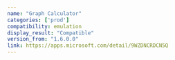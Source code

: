 ```yaml
---
name: "Graph Calculator"
categories: ['prod']
compatibility: emulation
display_result: "Compatible"
version_from: "1.6.0.0"
link: https://apps.microsoft.com/detail/9WZDNCRDCN5Q
---
```

